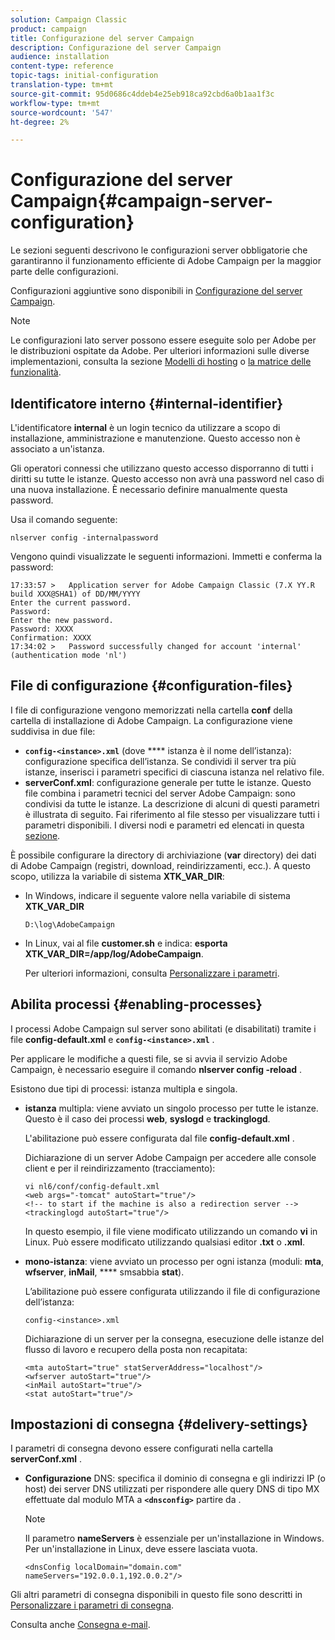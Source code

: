 ```yaml
---
solution: Campaign Classic
product: campaign
title: Configurazione del server Campaign
description: Configurazione del server Campaign
audience: installation
content-type: reference
topic-tags: initial-configuration
translation-type: tm+mt
source-git-commit: 95d0686c4ddeb4e25eb918ca92cbd6a0b1aa1f3c
workflow-type: tm+mt
source-wordcount: '547'
ht-degree: 2%

---
```



# Configurazione del server Campaign{#campaign-server-configuration}

Le sezioni seguenti descrivono le configurazioni server obbligatorie che garantiranno il funzionamento efficiente di Adobe Campaign per la maggior parte delle configurazioni.

Configurazioni aggiuntive sono disponibili in [Configurazione del server Campaign](../../installation/using/configuring-campaign-server.md).

>[!NOTE]
>
>Le configurazioni lato server possono essere eseguite solo per Adobe per le distribuzioni ospitate da Adobe. Per ulteriori informazioni sulle diverse implementazioni, consulta la sezione [Modelli di hosting](../../installation/using/hosting-models.md) o [la matrice delle funzionalità](../../installation/using/capability-matrix.md).

## Identificatore interno {#internal-identifier}

L&#39;identificatore **internal** è un login tecnico da utilizzare a scopo di installazione, amministrazione e manutenzione. Questo accesso non è associato a un&#39;istanza.

Gli operatori connessi che utilizzano questo accesso disporranno di tutti i diritti su tutte le istanze. Questo accesso non avrà una password nel caso di una nuova installazione. È necessario definire manualmente questa password.

Usa il comando seguente:

```
nlserver config -internalpassword
```

Vengono quindi visualizzate le seguenti informazioni. Immetti e conferma la password:

```
17:33:57 >   Application server for Adobe Campaign Classic (7.X YY.R build XXX@SHA1) of DD/MM/YYYY
Enter the current password.
Password:
Enter the new password.
Password: XXXX
Confirmation: XXXX
17:34:02 >   Password successfully changed for account 'internal' (authentication mode 'nl')
```

## File di configurazione {#configuration-files}

I file di configurazione vengono memorizzati nella cartella **conf** della cartella di installazione di Adobe Campaign. La configurazione viene suddivisa in due file:

* **`config-<instance>.xml`** (dove  **** istanza è il nome dell’istanza): configurazione specifica dell’istanza. Se condividi il server tra più istanze, inserisci i parametri specifici di ciascuna istanza nel relativo file.
* **serverConf.xml**: configurazione generale per tutte le istanze. Questo file combina i parametri tecnici del server Adobe Campaign: sono condivisi da tutte le istanze. La descrizione di alcuni di questi parametri è illustrata di seguito. Fai riferimento al file stesso per visualizzare tutti i parametri disponibili. I diversi nodi e parametri ed elencati in questa [sezione](../../installation/using/the-server-configuration-file.md).

È possibile configurare la directory di archiviazione (**var** directory) dei dati di Adobe Campaign (registri, download, reindirizzamenti, ecc.). A questo scopo, utilizza la variabile di sistema **XTK_VAR_DIR**:

* In Windows, indicare il seguente valore nella variabile di sistema **XTK_VAR_DIR**

   ```
   D:\log\AdobeCampaign
   ```

* In Linux, vai al file **customer.sh** e indica: **esporta XTK_VAR_DIR=/app/log/AdobeCampaign**.

   Per ulteriori informazioni, consulta [Personalizzare i parametri](../../installation/using/installing-packages-with-linux.md#personalizing-parameters).

## Abilita processi {#enabling-processes}

I processi Adobe Campaign sul server sono abilitati (e disabilitati) tramite i file **config-default.xml** e **`config-<instance>.xml`** .

Per applicare le modifiche a questi file, se si avvia il servizio Adobe Campaign, è necessario eseguire il comando **nlserver config -reload** .

Esistono due tipi di processi: istanza multipla e singola.

* **istanza** multipla: viene avviato un singolo processo per tutte le istanze. Questo è il caso dei processi **web**, **syslogd** e **trackinglogd**.

   L&#39;abilitazione può essere configurata dal file **config-default.xml** .

   Dichiarazione di un server Adobe Campaign per accedere alle console client e per il reindirizzamento (tracciamento):

   ```
   vi nl6/conf/config-default.xml
   <web args="-tomcat" autoStart="true"/>  
   <!-- to start if the machine is also a redirection server -->  
   <trackinglogd autoStart="true"/>
   ```

   In questo esempio, il file viene modificato utilizzando un comando **vi** in Linux. Può essere modificato utilizzando qualsiasi editor **.txt** o **.xml**.

* **mono-istanza**: viene avviato un processo per ogni istanza (moduli:  **mta**,  **wfserver**,  **inMail**,  **** smsabbia  **stat**).

   L’abilitazione può essere configurata utilizzando il file di configurazione dell’istanza:

   ```
   config-<instance>.xml
   ```

   Dichiarazione di un server per la consegna, esecuzione delle istanze del flusso di lavoro e recupero della posta non recapitata:

   ```
   <mta autoStart="true" statServerAddress="localhost"/>
   <wfserver autoStart="true"/>  
   <inMail autoStart="true"/>
   <stat autoStart="true"/>
   ```

## Impostazioni di consegna {#delivery-settings}

I parametri di consegna devono essere configurati nella cartella **serverConf.xml** .

* **Configurazione** DNS: specifica il dominio di consegna e gli indirizzi IP (o host) dei server DNS utilizzati per rispondere alle query DNS di tipo MX effettuate dal modulo MTA a  **`<dnsconfig>`** partire da .

   >[!NOTE]
   >
   >Il parametro **nameServers** è essenziale per un&#39;installazione in Windows. Per un&#39;installazione in Linux, deve essere lasciata vuota.

   ```
   <dnsConfig localDomain="domain.com" nameServers="192.0.0.1,192.0.0.2"/>
   ```

Gli altri parametri di consegna disponibili in questo file sono descritti in [Personalizzare i parametri di consegna](../../installation/using/configuring-campaign-server.md#personalizing-delivery-parameters).

Consulta anche [Consegna e-mail](../../installation/using/email-deliverability.md).
